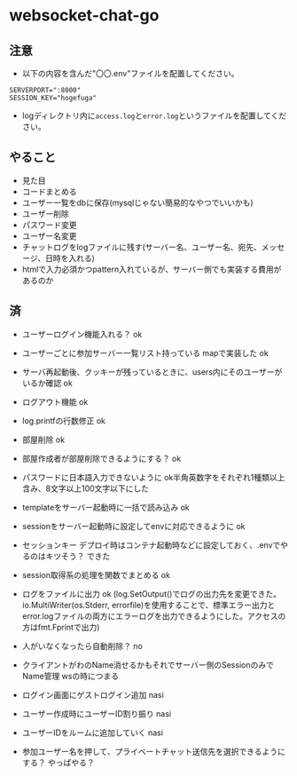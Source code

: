 # websocket-chat-go

## 注意

- 以下の内容を含んだ"〇〇.env"ファイルを配置してください。

```:env
SERVERPORT=":8000"
SESSION_KEY="hogefuga"
```

- logディレクトリ内に`access.log`と`error.log`というファイルを配置してください。

## やること

- 見た目
- コードまとめる
- ユーザー一覧をdbに保存(mysqlじゃない簡易的なやつでいいかも)
- ユーザー削除
- パスワード変更
- ユーザー名変更
- チャットログをlogファイルに残す(サーバー名、ユーザー名、宛先、メッセージ、日時を入れる)
- htmlで入力必須かつpattern入れているが、サーバー側でも実装する費用があるのか

## 済

- ユーザーログイン機能入れる？ ok
- ユーザーごとに参加サーバー一覧リスト持っている mapで実装した ok
- サーバ再起動後、クッキーが残っているときに、users内にそのユーザーがいるか確認 ok
- ログアウト機能 ok
- log.printfの行数修正 ok
- 部屋削除 ok
- 部屋作成者が部屋削除できるようにする？ ok
- パスワードに日本語入力できないように ok半角英数字をそれぞれ1種類以上含み、8文字以上100文字以下にした
- templateをサーバー起動時に一括で読み込み ok
- sessionをサーバー起動時に設定してenvに対応できるように ok
- セッションキー デプロイ時はコンテナ起動時などに設定しておく、.envでやるのはキツそう？ できた
- session取得系の処理を関数でまとめる ok
- ログをファイルに出力 ok (log.SetOutput()でログの出力先を変更できた。io.MultiWriter(os.Stderr, errorfile)を使用することで、標準エラー出力とerror.logファイルの両方にエラーログを出力できるようにした。アクセスの方はfmt.Fprintで出力)
- 人がいなくなったら自動削除？ no
- クライアントがわのName消せるかもそれでサーバー側のSessionのみでName管理 wsの時につまる
- ログイン画面にゲストログイン追加 nasi
- ユーザー作成時にユーザーID割り振り nasi
- ユーザーIDをルームに追加していく nasi

- 参加ユーザー名を押して、プライベートチャット送信先を選択できるようにする？ やっぱやる？
